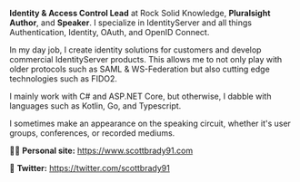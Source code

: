 **Identity & Access Control Lead** at Rock Solid Knowledge, **Pluralsight Author**, and **Speaker**. I specialize in IdentityServer and all things Authentication, Identity, OAuth, and OpenID Connect.

In my day job, I create identity solutions for customers and develop commercial IdentityServer products. This allows me to not only play with older protocols such as SAML & WS-Federation but also cutting edge technologies such as FIDO2.

I mainly work with C# and ASP.NET Core, but otherwise, I dabble with languages such as Kotlin, Go, and Typescript.

I sometimes make an appearance on the speaking circuit, whether it's user groups, conferences, or recorded mediums.

👨‍🔧 **Personal site:** https://www.scottbrady91.com

🐤 **Twitter:** https://twitter.com/scottbrady91
